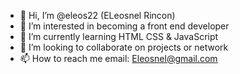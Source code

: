 - 👋 Hi, I’m @eleos22 (ELeosnel Rincon)
- 👀 I’m interested in becoming a front end developer 
- 🌱 I’m currently learning HTML CSS & JavaScript
- 💞️ I’m looking to collaborate on projects or network
- 📫 How to reach me email: Eleosnel@gmail.com

<!---
eleos22/eleos22 is a ✨ special ✨ repository because its `README.md` (this file) appears on your GitHub profile.
You can click the Preview link to take a look at your changes.
--->

